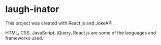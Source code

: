 # laugh-inator

This project was created with React.js and JokeAPI.

HTML, CSS, JavaScript, jQuery, React.js are some of the languages and frameworks used.
